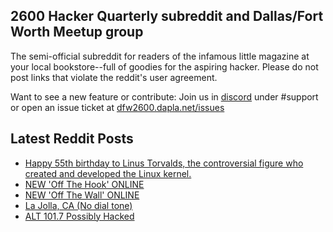 ## 2600 Hacker Quarterly subreddit and Dallas/Fort Worth Meetup group
The semi-official subreddit for readers of the infamous little magazine at your local bookstore--full of goodies for the aspiring hacker. Please do not post links that violate the reddit's user agreement.

Want to see a new feature or contribute: 
Join us in [discord](https://dfw2600.dapla.net/chat) under #support or open an issue ticket at [dfw2600.dapla.net/issues](https://dfw2600.dapla.net/issues)

## Latest Reddit Posts
<!-- BLOG-POST-LIST:START -->
- [Happy 55th birthday to Linus Torvalds, the controversial figure who created and developed the Linux kernel.](https://www.reddit.com/r/2600/comments/1hobpfj/happy_55th_birthday_to_linus_torvalds_the/)
- [NEW 'Off The Hook' ONLINE](https://2600.com/hook/25-12-2024)
- [NEW 'Off The Wall' ONLINE](https://2600.com/wall/24-12-2024)
- [La Jolla, CA (No dial tone)](https://www.reddit.com/r/2600/comments/1hkzbzl/la_jolla_ca_no_dial_tone/)
- [ALT 101.7 Possibly Hacked](https://www.reddit.com/r/2600/comments/1hk25q7/alt_1017_possibly_hacked/)
<!-- BLOG-POST-LIST:END -->
